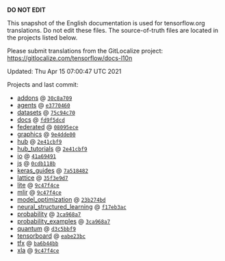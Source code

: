 __DO NOT EDIT__

This snapshot of the English documentation is used for tensorflow.org
translations. Do not edit these files. The source-of-truth files are located in
the projects listed below.

Please submit translations from the GitLocalize project: https://gitlocalize.com/tensorflow/docs-l10n

Updated: Thu Apr 15 07:00:47 UTC 2021

Projects and last commit:

- [addons](https://github.com/tensorflow/addons/tree/master/docs) @ <a href='https://github.com/tensorflow/addons/commit/30c8a7094f3bdcca5cc26fc88c1e33f022782266'><code>30c8a709</code></a>
- [agents](https://github.com/tensorflow/agents/tree/master/docs) @ <a href='https://github.com/tensorflow/agents/commit/e37704604b63f24ada023f6cf7493a165a4c9908'><code>e3770460</code></a>
- [datasets](https://github.com/tensorflow/datasets/tree/master/docs) @ <a href='https://github.com/tensorflow/datasets/commit/75c94c708486e5c22a02bb04d02459e58555bfa8'><code>75c94c70</code></a>
- [docs](https://github.com/tensorflow/docs/tree/master/site/en) @ <a href='https://github.com/tensorflow/docs/commit/fd9f5dcd83fe9c2d53abc372701a8c76da12535f'><code>fd9f5dcd</code></a>
- [federated](https://github.com/tensorflow/federated/tree/master/docs) @ <a href='https://github.com/tensorflow/federated/commit/08095ecef828593d59edb2b63e68d06a81592065'><code>08095ece</code></a>
- [graphics](https://github.com/tensorflow/graphics/tree/master/tensorflow_graphics/g3doc) @ <a href='https://github.com/tensorflow/graphics/commit/9e4dde0062dd4c96fed0cc332178c21a4cf14d57'><code>9e4dde00</code></a>
- [hub](https://github.com/tensorflow/hub/tree/master/docs) @ <a href='https://github.com/tensorflow/hub/commit/2e41cbf97349389ccce9774f73f88248eb08683b'><code>2e41cbf9</code></a>
- [hub_tutorials](https://github.com/tensorflow/hub/tree/master/examples/colab) @ <a href='https://github.com/tensorflow/hub/commit/2e41cbf97349389ccce9774f73f88248eb08683b'><code>2e41cbf9</code></a>
- [io](https://github.com/tensorflow/io/tree/master/docs) @ <a href='https://github.com/tensorflow/io/commit/41a694912bbcff95766fe18d59ee21f20ff85ba2'><code>41a69491</code></a>
- [js](https://github.com/tensorflow/tfjs-website/tree/master/docs) @ <a href='https://github.com/tensorflow/tfjs-website/commit/0cdb118b996428befb978671b8b8703ebd7e1c91'><code>0cdb118b</code></a>
- [keras_guides](https://github.com/tensorflow/docs/tree/snapshot-keras/site/en/guide/keras) @ <a href='https://github.com/tensorflow/docs/commit/7a518482b03a75f9bb3fb6fe08d5607c1cbfb59f'><code>7a518482</code></a>
- [lattice](https://github.com/tensorflow/lattice/tree/master/docs) @ <a href='https://github.com/tensorflow/lattice/commit/35f3e9d7da7f90a700d7a903e1818e82965f245c'><code>35f3e9d7</code></a>
- [lite](https://github.com/tensorflow/tensorflow/tree/master/tensorflow/lite/g3doc) @ <a href='https://github.com/tensorflow/tensorflow/commit/9c47f4ce50d8c68f481bfbdf3e54fc2b645e4933'><code>9c47f4ce</code></a>
- [mlir](https://github.com/tensorflow/tensorflow/tree/master/tensorflow/compiler/mlir/g3doc) @ <a href='https://github.com/tensorflow/tensorflow/commit/9c47f4ce50d8c68f481bfbdf3e54fc2b645e4933'><code>9c47f4ce</code></a>
- [model_optimization](https://github.com/tensorflow/model-optimization/tree/master/tensorflow_model_optimization/g3doc) @ <a href='https://github.com/tensorflow/model-optimization/commit/23b274bd09cb4e494a3c7a6b4d4dab6c75ad3fcd'><code>23b274bd</code></a>
- [neural_structured_learning](https://github.com/tensorflow/neural-structured-learning/tree/master/g3doc) @ <a href='https://github.com/tensorflow/neural-structured-learning/commit/f17eb3acf23fe97474917f293bcae5316e9134bc'><code>f17eb3ac</code></a>
- [probability](https://github.com/tensorflow/probability/tree/master/tensorflow_probability/g3doc) @ <a href='https://github.com/tensorflow/probability/commit/3ca968a7ef79dc8c9b519c3966062ab8f416de3a'><code>3ca968a7</code></a>
- [probability_examples](https://github.com/tensorflow/probability/tree/master/tensorflow_probability/examples/jupyter_notebooks) @ <a href='https://github.com/tensorflow/probability/commit/3ca968a7ef79dc8c9b519c3966062ab8f416de3a'><code>3ca968a7</code></a>
- [quantum](https://github.com/tensorflow/quantum/tree/master/docs) @ <a href='https://github.com/tensorflow/quantum/commit/d3c5bbf910298efdd930975c605acc6461b29752'><code>d3c5bbf9</code></a>
- [tensorboard](https://github.com/tensorflow/tensorboard/tree/master/docs) @ <a href='https://github.com/tensorflow/tensorboard/commit/eabe23bc29405a90acf140fed8f1b0522b5b519c'><code>eabe23bc</code></a>
- [tfx](https://github.com/tensorflow/tfx/tree/master/docs) @ <a href='https://github.com/tensorflow/tfx/commit/ba6b44bb82da571fce2f630cb209c83ffa6e4689'><code>ba6b44bb</code></a>
- [xla](https://github.com/tensorflow/tensorflow/tree/master/tensorflow/compiler/xla/g3doc) @ <a href='https://github.com/tensorflow/tensorflow/commit/9c47f4ce50d8c68f481bfbdf3e54fc2b645e4933'><code>9c47f4ce</code></a>

